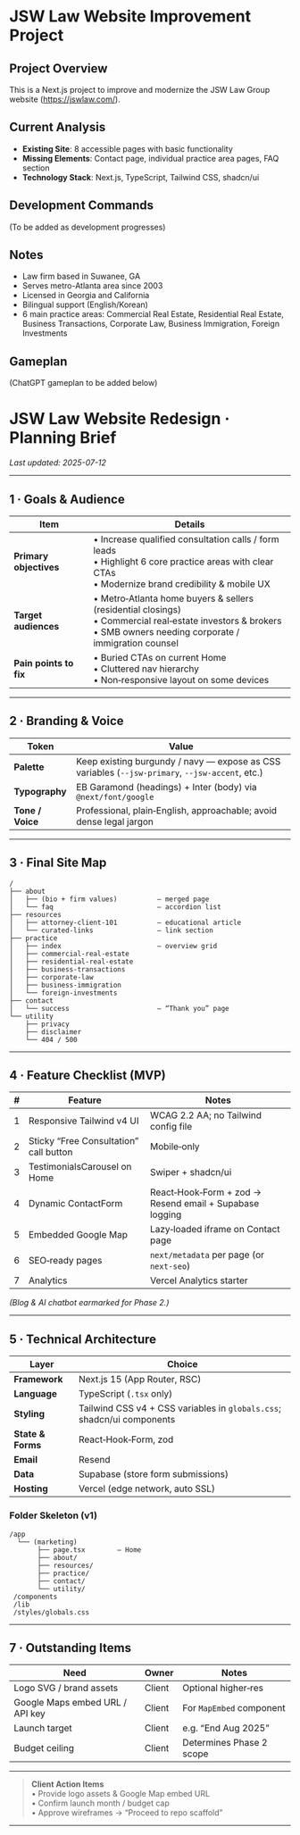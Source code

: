 # JSW Law Website Improvement Project

## Project Overview
This is a Next.js project to improve and modernize the JSW Law Group website (https://jswlaw.com/).

## Current Analysis
- **Existing Site**: 8 accessible pages with basic functionality
- **Missing Elements**: Contact page, individual practice area pages, FAQ section
- **Technology Stack**: Next.js, TypeScript, Tailwind CSS, shadcn/ui

## Development Commands
(To be added as development progresses)

## Notes
- Law firm based in Suwanee, GA
- Serves metro-Atlanta area since 2003
- Licensed in Georgia and California
- Bilingual support (English/Korean)
- 6 main practice areas: Commercial Real Estate, Residential Real Estate, Business Transactions, Corporate Law, Business Immigration, Foreign Investments

## Gameplan
(ChatGPT gameplan to be added below)

# JSW Law Website Redesign · Planning Brief  
_Last updated: 2025-07-12_

---

## 1 · Goals & Audience

| Item | Details |
|------|---------|
| **Primary objectives** | • Increase qualified consultation calls / form leads<br>• Highlight 6 core practice areas with clear CTAs<br>• Modernize brand credibility & mobile UX |
| **Target audiences** | • Metro‑Atlanta home buyers & sellers (residential closings)<br>• Commercial real‑estate investors & brokers<br>• SMB owners needing corporate / immigration counsel |
| **Pain points to fix** | • Buried CTAs on current Home<br>• Cluttered nav hierarchy<br>• Non‑responsive layout on some devices |

---

## 2 · Branding & Voice

| Token | Value |
|-------|-------|
| **Palette** | Keep existing burgundy / navy — expose as CSS variables (`--jsw-primary`, `--jsw-accent`, etc.) |
| **Typography** | EB Garamond (headings) + Inter (body) via `@next/font/google` |
| **Tone / Voice** | Professional, plain‑English, approachable; avoid dense legal jargon |

---

## 3 · Final Site Map

```text
/
├── about
│   ├── (bio + firm values)          – merged page
│   └── faq                          – accordion list
├── resources
│   ├── attorney-client-101          – educational article
│   └── curated-links                – link section
├── practice
│   ├── index                        – overview grid
│   ├── commercial-real-estate
│   ├── residential-real-estate
│   ├── business-transactions
│   ├── corporate-law
│   ├── business-immigration
│   └── foreign-investments
├── contact
│   └── success                      – “Thank you” page
└── utility
    ├── privacy
    ├── disclaimer
    └── 404 / 500
```

---

## 4 · Feature Checklist (MVP)

| # | Feature | Notes |
|---|---------|-------|
| 1 | Responsive Tailwind v4 UI | WCAG 2.2 AA; no Tailwind config file |
| 2 | Sticky “Free Consultation” call button | Mobile‑only |
| 3 | TestimonialsCarousel on Home | Swiper + shadcn/ui |
| 4 | Dynamic ContactForm | React‑Hook‑Form + zod → Resend email + Supabase logging |
| 5 | Embedded Google Map | Lazy‑loaded iframe on Contact page |
| 6 | SEO‑ready pages | `next/metadata` per page (or `next-seo`) |
| 7 | Analytics | Vercel Analytics starter |

*(Blog & AI chatbot earmarked for Phase 2.)*

---

## 5 · Technical Architecture

| Layer | Choice |
|-------|--------|
| **Framework** | Next.js 15 (App Router, RSC) |
| **Language** | TypeScript (`.tsx` only) |
| **Styling** | Tailwind CSS v4 + CSS variables in `globals.css`; shadcn/ui components |
| **State & Forms** | React‑Hook‑Form, zod |
| **Email** | Resend |
| **Data** | Supabase (store form submissions) |
| **Hosting** | Vercel (edge network, auto SSL) |

### Folder Skeleton (v1)

```text
/app
  └── (marketing)
       ├── page.tsx        – Home
       ├── about/
       ├── resources/
       ├── practice/
       ├── contact/
       └── utility/
 /components
 /lib
 /styles/globals.css
```

---

## 7 · Outstanding Items

| Need | Owner | Notes |
|------|-------|-------|
| Logo SVG / brand assets | Client | Optional higher‑res |
| Google Maps embed URL / API key | Client | For `MapEmbed` component |
| Launch target | Client | e.g. “End Aug 2025” |
| Budget ceiling | Client | Determines Phase 2 scope |

---

> **Client Action Items**  
> • Provide logo assets & Google Map embed URL  
> • Confirm launch month / budget cap  
> • Approve wireframes → “Proceed to repo scaffold”

---
